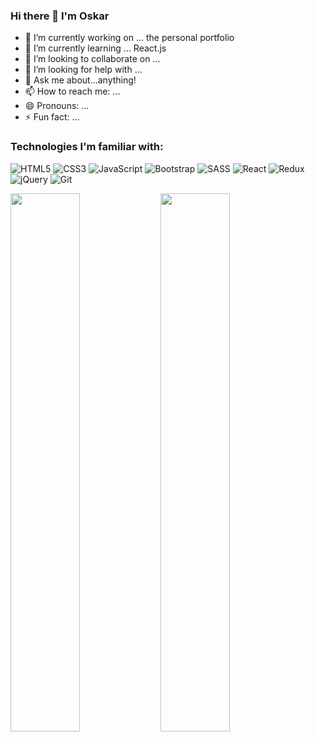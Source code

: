 ### Hi there 👋 I'm Oskar

- 🔭 I’m currently working on ... the personal portfolio
- 🌱 I’m currently learning ... React.js
- 👯 I’m looking to collaborate on ...
- 🤔 I’m looking for help with ...
- 💬 Ask me about...anything!
- 📫 How to reach me: ...
- 😄 Pronouns: ...
- ⚡ Fun fact: ...


### Technologies I'm familiar with:


![HTML5](https://img.shields.io/badge/html5-%23E34F26.svg?style=for-the-badge&logo=html5&logoColor=white)
![CSS3](https://img.shields.io/badge/css3-%231572B6.svg?style=for-the-badge&logo=css3&logoColor=white)
![JavaScript](https://img.shields.io/badge/javascript-%23323330.svg?style=for-the-badge&logo=javascript&logoColor=%23F7DF1E)
![Bootstrap](https://img.shields.io/badge/bootstrap-%23563D7C.svg?style=for-the-badge&logo=bootstrap&logoColor=white)
![SASS](https://img.shields.io/badge/SASS-hotpink.svg?style=for-the-badge&logo=SASS&logoColor=white)
![React](https://img.shields.io/badge/react-%2320232a.svg?style=for-the-badge&logo=react&logoColor=%2361DAFB)
![Redux](https://img.shields.io/badge/redux-%23593d88.svg?style=for-the-badge&logo=redux&logoColor=white)
![jQuery](https://img.shields.io/badge/jquery-%230769AD.svg?style=for-the-badge&logo=jquery&logoColor=white)
![Git](https://img.shields.io/badge/git-%23F05033.svg?style=for-the-badge&logo=git&logoColor=white)


<img align="left" width="47%" src="https://github-readme-stats.vercel.app/api?username=toocozzy&show_icons=true&hide=contribs&custom_title=My Stats&theme=tokyonight"/>
<img align="left" width="47%" src="https://github-readme-stats.vercel.app/api/top-langs/?username=toocozzy&layout=compact&card_width=430px&theme=tokyonight"/>


<!--
**toocozzy/toocozzy** is a ✨ _special_ ✨ repository because its `README.md` (this file) appears on your GitHub profile.

Here are some ideas to get you started:

- 🔭 I’m currently working on ...
- 🌱 I’m currently learning ...
- 👯 I’m looking to collaborate on ...
- 🤔 I’m looking for help with ...
- 💬 Ask me about ...
- 📫 How to reach me: ...
- 😄 Pronouns: ...
- ⚡ Fun fact: ...


https://github.com/Ileriayo/markdown-badges
-->
